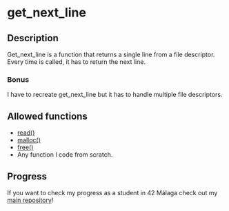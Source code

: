 # get_next_line

## Description

Get_next_line is a function that returns a single line from a file descriptor. Every time is called, it has to return the next line.

### Bonus

I have to recreate get_next_line but it has to handle multiple file descriptors.

## Allowed functions

- [read()](https://man7.org/linux/man-pages/man2/read.2.html)
- [malloc()](https://www.man7.org/linux/man-pages/man3/malloc.3.html)
- [free()](https://linux.die.net/man/3/free)
- Any function I code from scratch.

## Progress

If you want to check my progress as a student in 42 Málaga check out my [main repository](https://github.com/SrVariable/42Malaga)!
